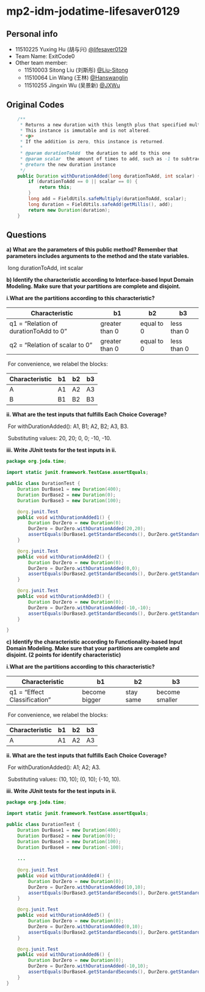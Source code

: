 # mp2-idm-jodatime-lifesaver0129

## Personal info

* 11510225 Yuxing Hu (胡与兴) [@lifesaver0129](https://github.com/lifesaver0129)
* Team Name: ExitCode0
* Other team member:
  * 11510003 Sitong Liu (刘斯彤) [@Liu-Sitong ](https://github.com/Liu-Sitong)
  * 11510064 Lin Wang (王林) [@Hanswanglin](https://github.com/Hanswanglin)
  * 11510255 Jingxin Wu (吴景新) [@JXWu](https://github.com/xwoooo)

## Original Codes

```java
    /**
     * Returns a new duration with this length plus that specified multiplied by the scalar.
     * This instance is immutable and is not altered.
     * <p>
     * If the addition is zero, this instance is returned.
     * 
     * @param durationToAdd  the duration to add to this one
     * @param scalar  the amount of times to add, such as -1 to subtract once
     * @return the new duration instance
     */
    public Duration withDurationAdded(long durationToAdd, int scalar) {
        if (durationToAdd == 0 || scalar == 0) {
            return this;
        }
        long add = FieldUtils.safeMultiply(durationToAdd, scalar);
        long duration = FieldUtils.safeAdd(getMillis(), add);
        return new Duration(duration);
    }
```

## Questions

**a)  What are the parameters of this public method? Remember that parameters includes arguments to the method and the state variables.** 

​	long durationToAdd, int scalar

**b)  Identify the characteristic according to Interface-based Input Domain Modeling. Make sure that your partitions are complete and disjoint.** 

**i.What are the partitions according to this characteristic?**

| Characteristic                        | b1             | b2         | b3          |
| ------------------------------------- | -------------- | ---------- | ----------- |
| q1 = “Relation of durationToAdd to 0” | greater than 0 | equal to 0 | less than 0 |
| q2 = “Relation of scalar to 0”        | greater than 0 | equal to 0 | less than 0 |

​	For convenience, we relabel the blocks:

| Characteristic | b1   | b2   | b3   |
| -------------- | ---- | ---- | ---- |
| A              | A1   | A2   | A3   |
| B              | B1   | B2   | B3   |

**ii. What are the test inputs that fulfills Each Choice Coverage?** 	

​	For withDurationAdded(): A1, B1; A2, B2; A3, B3.

​	Substituting values: 20, 20; 0, 0; -10, -10.

**iii. Write JUnit tests for the test inputs in ii.** 

```java
package org.joda.time;

import static junit.framework.TestCase.assertEquals;

public class DurationTest {
    Duration DurBase1 = new Duration(400);
    Duration DurBase2 = new Duration(0);
    Duration DurBase3 = new Duration(100);

    @org.junit.Test
    public void withDurationAdded1() {
        Duration DurZero = new Duration(0);
        DurZero = DurZero.withDurationAdded(20,20);
        assertEquals(DurBase1.getStandardSeconds(), DurZero.getStandardSeconds());
    }

    @org.junit.Test
    public void withDurationAdded2() {
        Duration DurZero = new Duration(0);
        DurZero = DurZero.withDurationAdded(0,0);
        assertEquals(DurBase2.getStandardSeconds(), DurZero.getStandardSeconds());
    }

    @org.junit.Test
    public void withDurationAdded3() {
        Duration DurZero = new Duration(0);
        DurZero = DurZero.withDurationAdded(-10,-10);
        assertEquals(DurBase3.getStandardSeconds(), DurZero.getStandardSeconds());
    }

}
```

**c)  Identify the characteristic according to Functionality-based Input Domain Modeling. Make sure that your partitions are complete and disjoint. (2 points for identify characteristic)** 

**i.What are the partitions according to this characteristic?**

| Characteristic               | b1            | b2        | b3             |
| ---------------------------- | ------------- | --------- | -------------- |
| q1 = “Effect Classification” | become bigger | stay same | become smaller |

​	For convenience, we relabel the blocks:

| Characteristic | b1   | b2   | b3   |
| -------------- | ---- | ---- | ---- |
| A              | A1   | A2   | A3   |

**ii. What are the test inputs that fulfills Each Choice Coverage?**

​	For withDurationAdded(): A1; A2; A3.

​	Substituting values: (10, 10); (0, 10); (-10, 10).

**iii. Write JUnit tests for the test inputs in ii.** 

```java
package org.joda.time;

import static junit.framework.TestCase.assertEquals;

public class DurationTest {
    Duration DurBase1 = new Duration(400);
    Duration DurBase2 = new Duration(0);
    Duration DurBase3 = new Duration(100);
    Duration DurBase4 = new Duration(-100);
    
    ...
    
    @org.junit.Test
    public void withDurationAdded4() {
        Duration DurZero = new Duration(0);
        DurZero = DurZero.withDurationAdded(10,10);
        assertEquals(DurBase3.getStandardSeconds(), DurZero.getStandardSeconds());
    }

    @org.junit.Test
    public void withDurationAdded5() {
        Duration DurZero = new Duration(0);
        DurZero = DurZero.withDurationAdded(0,10);
        assertEquals(DurBase2.getStandardSeconds(), DurZero.getStandardSeconds());
    }

    @org.junit.Test
    public void withDurationAdded6() {
        Duration DurZero = new Duration(0);
        DurZero = DurZero.withDurationAdded(-10,10);
        assertEquals(DurBase4.getStandardSeconds(), DurZero.getStandardSeconds());
    }
}
```

